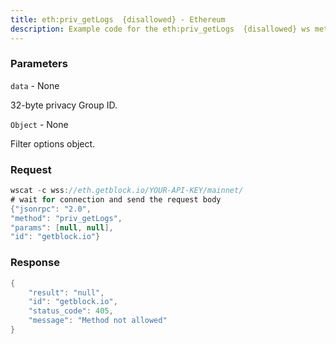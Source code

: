 ```yaml
---
title: eth:priv_getLogs  {disallowed} - Ethereum
description: Example code for the eth:priv_getLogs  {disallowed} ws method. Сomplete guide on how to use eth:priv_getLogs  {disallowed} ws in GetBlock.io Web3 documentation.
---
```


### Parameters


`data` - None

32-byte privacy Group ID.

`Object` - None

Filter options object.

### Request

``` java
wscat -c wss://eth.getblock.io/YOUR-API-KEY/mainnet/ 
# wait for connection and send the request body 
{"jsonrpc": "2.0",
"method": "priv_getLogs",
"params": [null, null],
"id": "getblock.io"}
```

###  Response

``` java
{
    "result": "null",
    "id": "getblock.io",
    "status_code": 405,
    "message": "Method not allowed"
}
```

